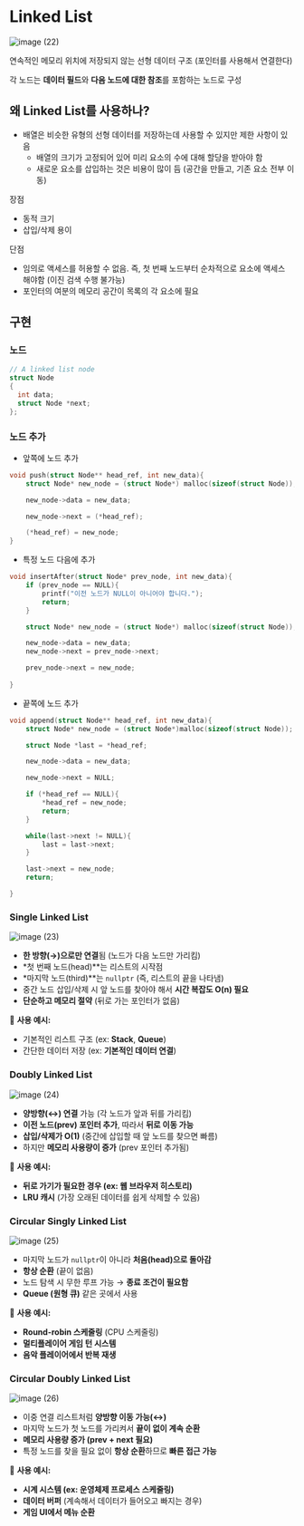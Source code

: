 # Linked List

![image (22)](https://github.com/user-attachments/assets/0fa741a2-1f6d-46c0-b48d-048578a388aa)


연속적인 메모리 위치에 저장되지 않는 선형 데이터 구조 (포인터를 사용해서 연결한다)

각 노드는 **데이터 필드**와 **다음 노드에 대한 참조**를 포함하는 노드로 구성

## **왜 Linked List를 사용하나?**

- 배열은 비슷한 유형의 선형 데이터를 저장하는데 사용할 수 있지만 제한 사항이 있음
    - 배열의 크기가 고정되어 있어 미리 요소의 수에 대해 할당을 받아야 함
    - 새로운 요소를 삽입하는 것은 비용이 많이 듬 (공간을 만들고, 기존 요소 전부 이동)

장점

- 동적 크기
- 삽입/삭제 용이

단점

- 임의로 액세스를 허용할 수 없음. 즉, 첫 번째 노드부터 순차적으로 요소에 액세스 해야함 (이진 검색 수행 불가능)
- 포인터의 여분의 메모리 공간이 목록의 각 요소에 필요

## 구현

### 노드

```cpp
// A linked list node 
struct Node 
{ 
  int data; 
  struct Node *next; 
}; 
```

### 노드 추가

- 앞쪽에 노드 추가

```cpp
void push(struct Node** head_ref, int new_data){
    struct Node* new_node = (struct Node*) malloc(sizeof(struct Node));

    new_node->data = new_data;

    new_node->next = (*head_ref);

    (*head_ref) = new_node;
}
```

- 특정 노드 다음에 추가

```cpp
void insertAfter(struct Node* prev_node, int new_data){
    if (prev_node == NULL){
        printf("이전 노드가 NULL이 아니어야 합니다.");
        return;
    }

    struct Node* new_node = (struct Node*) malloc(sizeof(struct Node));

    new_node->data = new_data;
    new_node->next = prev_node->next;

    prev_node->next = new_node;
    
}
```

- 끝쪽에 노드 추가

```cpp
void append(struct Node** head_ref, int new_data){
    struct Node* new_node = (struct Node*)malloc(sizeof(struct Node));

    struct Node *last = *head_ref;

    new_node->data = new_data;

    new_node->next = NULL;

    if (*head_ref == NULL){
        *head_ref = new_node;
        return;
    }

    while(last->next != NULL){
        last = last->next;
    }

    last->next = new_node;
    return;

}
```

### **Single Linked List**


![image (23)](https://github.com/user-attachments/assets/81b8c302-4142-426d-826f-aa2272f0cd1b)

- **한 방향(→)으로만 연결**됨 (노드가 다음 노드만 가리킴)
- *첫 번째 노드(head)**는 리스트의 시작점
- *마지막 노드(third)**는 `nullptr` (즉, 리스트의 끝을 나타냄)
- 중간 노드 삽입/삭제 시 앞 노드를 찾아야 해서 **시간 복잡도 O(n) 필요**
- **단순하고 메모리 절약** (뒤로 가는 포인터가 없음)

📌 **사용 예시:**

- 기본적인 리스트 구조 (ex: **Stack**, **Queue**)
- 간단한 데이터 저장 (ex: **기본적인 데이터 연결**)

### Doubly Linked List

![image (24)](https://github.com/user-attachments/assets/7a72e338-9775-48e0-aee6-d8674ec2e2fc)


- **양방향(↔) 연결** 가능 (각 노드가 앞과 뒤를 가리킴)
- **이전 노드(prev) 포인터 추가**, 따라서 **뒤로 이동 가능**
- **삽입/삭제가 O(1)** (중간에 삽입할 때 앞 노드를 찾으면 빠름)
- 하지만 **메모리 사용량이 증가** (prev 포인터 추가됨)

📌 **사용 예시:**

- **뒤로 가기가 필요한 경우 (ex: 웹 브라우저 히스토리)**
- **LRU 캐시** (가장 오래된 데이터를 쉽게 삭제할 수 있음)

### Circular Singly Linked List

![image (25)](https://github.com/user-attachments/assets/bc8b451d-12c4-41ed-b188-1cae9fffce85)


- 마지막 노드가 `nullptr`이 아니라 **처음(head)으로 돌아감**
- **항상 순환** (끝이 없음)
- 노드 탐색 시 무한 루프 가능 → **종료 조건이 필요함**
- **Queue (원형 큐)** 같은 곳에서 사용

📌 **사용 예시:**

- **Round-robin 스케줄링** (CPU 스케줄링)
- **멀티플레이어 게임 턴 시스템**
- **음악 플레이어에서 반복 재생**

### Circular Doubly Linked List

![image (26)](https://github.com/user-attachments/assets/dd6cc496-09c9-4e24-85a2-5011af60f24a)


- 이중 연결 리스트처럼 **양방향 이동 가능(↔)**
- 마지막 노드가 첫 노드를 가리켜서 **끝이 없이 계속 순환**
- **메모리 사용량 증가 (prev + next 필요)**
- 특정 노드를 찾을 필요 없이 **항상 순환**하므로 **빠른 접근 가능**

📌 **사용 예시:**

- **시계 시스템 (ex: 운영체제 프로세스 스케줄링)**
- **데이터 버퍼** (계속해서 데이터가 들어오고 빠지는 경우)
- **게임 UI에서 메뉴 순환**
